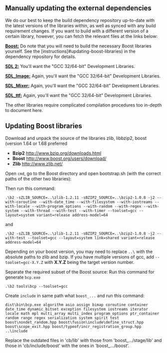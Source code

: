 ## Manually updating the external dependencies
We do our best to keep the build dependency repository up-to-date with the latest versions of the libraries
within, as well as synced with any build requirement changes. If you want to build with a different version
of a certain library, however, you can fetch the relevant files at the links below:

[**Boost:**](http://www.boost.org/users/download) Do note that you will need to build the necessary Boost
libraries yourself. See the [instructions]#updating-boost-libraries)
in the dependency repository for details.

[**SDL 2:**](https://www.libsdl.org/download-2.0.php) You'll want the "GCC 32/64-bit" Development
Libraries.

[**SDL_Image:**](https://www.libsdl.org/projects/SDL_image) Again, you'll want the "GCC 32/64-bit"
Development Libraries.

[**SDL_Mixer:**](https://www.libsdl.org/projects/SDL_mixer) Again, you'll want the "GCC 32/64-bit"
Development Libraries.

[**SDL_ttf:**](https://www.libsdl.org/projects/SDL_ttf) Again, you'll want the "GCC 32/64-bit"
Development Libraries.

The other libraries require complicated compilation procedures too in-depth to document here.

## Updating Boost libraries

Download and unpack the source of the libraries zlib, libbzip2, boost (version 1.64 or 1.68 preferred

- **Bzip2** http://www.bzip.org/downloads.html
- **Boost** http://www.boost.org/users/download/
- **Zlib** http://www.zlib.net/

Open `cmd`, go to the Boost directory and open bootstrap.sh (with the correct paths of the other two libraries):

Then run this command:
```
.\b2 -sZLIB_SOURCE=..\zlib-1.2.11 -sBZIP2_SOURCE=..\bzip2-1.0.8 -j2 --with-coroutine --with-date_time --with-filesystem --with-iostreams --with-locale --with-program_options --with-random --with-regex --with-system --with-thread --with-test --with-timer --toolset=gcc --layout=system variant=release address-model=64
```
and
```
.\b2 -sZLIB_SOURCE=..\zlib-1.2.11 -sBZIP2_SOURCE=..\bzip2-1.0.8 -j2 --with-test --toolset=gcc --layout=system link=shared variant=release address-model=64
```
Depending on your boost version, you may need to replace `..\` with the absolute paths to zlib and bzip.
If you have multiple versions of gcc, add `--toolset=gcc-X.Y.Z` with **X.Y.Z** being the target version number.

Separate the required subset of the Boost source:
Run this command for generate `bcp.exe`
```
.\b2 tools\bcp --toolset=gcc
```
Create `include` in same path what `boost_...` and run this command:
```
dist\bin\bcp.exe algorithm asio assign bimap coroutine container date_time dynamic_bitset exception filesystem iostreams iterator locale math mpl multi_array multi_index program_options ptr_container random range regex serialization system spirit test boost\nondet_random.hpp boost\fusion\include\define_struct.hpp boost\scope_exit.hpp boost/typeof/incr_registration_group.hpp ..\include
```

Replace the outdated files in 'cb/lib' with those from 'boost_.../stage/lib' and those in 'cb/include/boost' with  the ones in 'boost_.../boost'.
